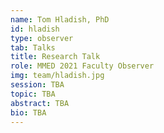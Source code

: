 ```yaml
---
name: Tom Hladish, PhD
id: hladish
type: observer
tab: Talks
title: Research Talk
role: MMED 2021 Faculty Observer
img: team/hladish.jpg
session: TBA
topic: TBA
abstract: TBA
bio: TBA
---
```

